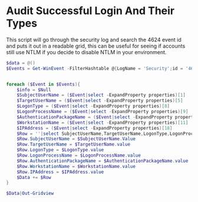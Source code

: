 # Audit Successful Login And Their Types

This script will go through the security log and search the 4624 event id and puts it out in a readable grid, this can be useful for seeing if accounts still use NTLM if you decide to disable NTLM in your environment.

```powershell
$data = @()
$Events = Get-WinEvent -FilterHashtable @{LogName = 'Security';id = '4624'}


foreach ($Event in $Events){
    $info = $Null
    $SubjectUserName = ($Event|select -ExpandProperty properties)[1]
    $TargetUserName = ($Event|select -ExpandProperty properties)[5]
    $LogonType = ($Event|select -ExpandProperty properties)[8]
    $LogonProcessName = ($Event|select -ExpandProperty properties)[9]
    $AuthenticationPackageName = ($Event|select -ExpandProperty properties)[10]
    $WorkstationName = ($Event|select -ExpandProperty properties)[11]
    $IPAddress = ($Event|select -ExpandProperty properties)[18]
    $Row = ''|select SubjectUserName,TargetUserName,LogonType,LogonProcessName,AuthenticationPackageName,WorkstationName,IPAddress
    $Row.SubjectUserName = $SubjectUserName.Value
    $Row.TargetUserName = $TargetUserName.value
    $Row.LogonType = $LogonType.value
    $Row.LogonProcessName = $LogonProcessName.value
    $Row.AuthenticationPackageName = $AuthenticationPackageName.value
    $Row.WorkstationName = $WorkstationName.value
    $Row.IPAddress = $IPAddress.value
    $Data += $Row
}

$Data|Out-Gridview
```
